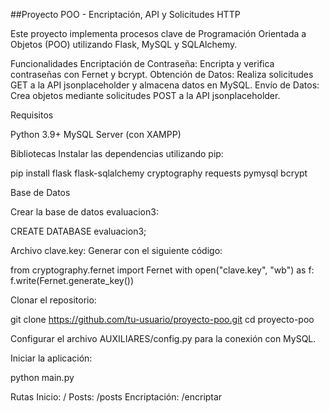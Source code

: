##Proyecto POO - Encriptación, API y Solicitudes HTTP

Este proyecto implementa procesos clave de Programación Orientada a Objetos (POO) utilizando Flask, MySQL y SQLAlchemy.

Funcionalidades
Encriptación de Contraseña: Encripta y verifica contraseñas con Fernet y bcrypt.
Obtención de Datos: Realiza solicitudes GET a la API jsonplaceholder y almacena datos en MySQL.
Envío de Datos: Crea objetos mediante solicitudes POST a la API jsonplaceholder.

Requisitos

Python 3.9+
MySQL Server (con XAMPP)

Bibliotecas
Instalar las dependencias utilizando pip:

pip install flask flask-sqlalchemy cryptography requests pymysql bcrypt

Base de Datos

Crear la base de datos evaluacion3:

CREATE DATABASE evaluacion3;

Archivo clave.key: Generar con el siguiente código:

from cryptography.fernet import Fernet
with open("clave.key", "wb") as f:
    f.write(Fernet.generate_key())

Clonar el repositorio:

git clone https://github.com/tu-usuario/proyecto-poo.git
cd proyecto-poo

Configurar el archivo AUXILIARES/config.py para la conexión con MySQL.

Iniciar la aplicación:

python main.py

Rutas
Inicio: /
Posts: /posts
Encriptación: /encriptar
